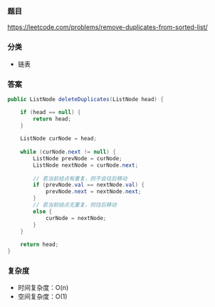 ### 题目
https://leetcode.com/problems/remove-duplicates-from-sorted-list/

### 分类
* 链表

### 答案
```java
public ListNode deleteDuplicates(ListNode head) {

    if (head == null) {
        return head;
    }
    
    ListNode curNode = head;
    
    while (curNode.next != null) {
        ListNode prevNode = curNode;
        ListNode nextNode = curNode.next;
        
        // 若当前结点有重复，则不会往后移动
        if (prevNode.val == nextNode.val) {
            prevNode.next = nextNode.next;
        } 
        // 若当前结点无重复，则往后移动
        else {
            curNode = nextNode;
        }
    }
    
    return head;
}
```

### 复杂度
* 时间复杂度：O(n)
* 空间复杂度：O(1)
